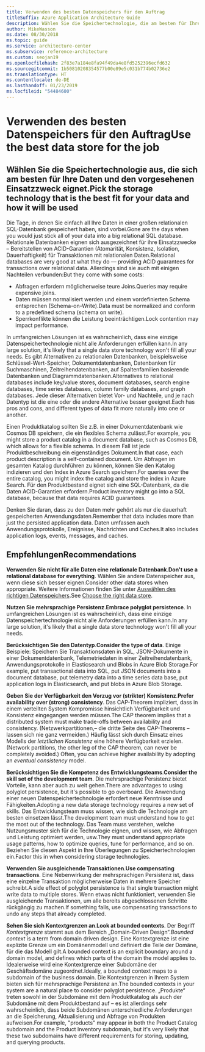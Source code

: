 ```yaml
---
title: Verwenden des besten Datenspeichers für den Auftrag
titleSuffix: Azure Application Architecture Guide
description: Wählen Sie die Speichertechnologie, die am besten für Ihre Daten und den vorgesehenen Einsatzzweck geeignet ist.
author: MikeWasson
ms.date: 08/30/2018
ms.topic: guide
ms.service: architecture-center
ms.subservice: reference-architecture
ms.custom: seojan19
ms.openlocfilehash: 2f83e7a184e8fa94f49da4e8fd5252396ecfd632
ms.sourcegitcommit: 1b50810208354577b00e89e5c031b774b02736e2
ms.translationtype: HT
ms.contentlocale: de-DE
ms.lasthandoff: 01/23/2019
ms.locfileid: "54484600"
---
```

# <a name="use-the-best-data-store-for-the-job"></a><span data-ttu-id="0a298-103">Verwenden des besten Datenspeichers für den Auftrag</span><span class="sxs-lookup"><span data-stu-id="0a298-103">Use the best data store for the job</span></span>

## <a name="pick-the-storage-technology-that-is-the-best-fit-for-your-data-and-how-it-will-be-used"></a><span data-ttu-id="0a298-104">Wählen Sie die Speichertechnologie aus, die sich am besten für Ihre Daten und den vorgesehenen Einsatzzweck eignet.</span><span class="sxs-lookup"><span data-stu-id="0a298-104">Pick the storage technology that is the best fit for your data and how it will be used</span></span>

<span data-ttu-id="0a298-105">Die Tage, in denen Sie einfach all Ihre Daten in einer großen relationalen SQL-Datenbank gespeichert haben, sind vorbei.</span><span class="sxs-lookup"><span data-stu-id="0a298-105">Gone are the days when you would just stick all of your data into a big relational SQL database.</span></span> <span data-ttu-id="0a298-106">Relationale Datenbanken eignen sich ausgezeichnet für ihre Einsatzzwecke – Bereitstellen von ACID-Garantien (Atomarität, Konsistenz, Isolation, Dauerhaftigkeit) für Transaktionen mit relationalen Daten.</span><span class="sxs-lookup"><span data-stu-id="0a298-106">Relational databases are very good at what they do &mdash; providing ACID guarantees for transactions over relational data.</span></span> <span data-ttu-id="0a298-107">Allerdings sind sie auch mit einigen Nachteilen verbunden:</span><span class="sxs-lookup"><span data-stu-id="0a298-107">But they come with some costs:</span></span>

- <span data-ttu-id="0a298-108">Abfragen erfordern möglicherweise teure Joins.</span><span class="sxs-lookup"><span data-stu-id="0a298-108">Queries may require expensive joins.</span></span>
- <span data-ttu-id="0a298-109">Daten müssen normalisiert werden und einem vordefinierten Schema entsprechen (Schema-on-Write).</span><span class="sxs-lookup"><span data-stu-id="0a298-109">Data must be normalized and conform to a predefined schema (schema on write).</span></span>
- <span data-ttu-id="0a298-110">Sperrkonflikte können die Leistung beeinträchtigen.</span><span class="sxs-lookup"><span data-stu-id="0a298-110">Lock contention may impact performance.</span></span>

<span data-ttu-id="0a298-111">In umfangreichen Lösungen ist es wahrscheinlich, dass eine einzige Datenspeichertechnologie nicht alle Anforderungen erfüllen kann.</span><span class="sxs-lookup"><span data-stu-id="0a298-111">In any large solution, it's likely that a single data store technology won't fill all your needs.</span></span> <span data-ttu-id="0a298-112">Es gibt Alternativen zu relationalen Datenbanken, beispielsweise Schlüssel-Wert-Speicher, Dokumentdatenbanken, Datenbanken für Suchmaschinen, Zeitreihendatenbanken, auf Spaltenfamilien basierende Datenbanken und Diagrammdatenbanken.</span><span class="sxs-lookup"><span data-stu-id="0a298-112">Alternatives to relational databases include key/value stores, document databases, search engine databases, time series databases, column family databases, and graph databases.</span></span> <span data-ttu-id="0a298-113">Jede dieser Alternativen bietet Vor- und Nachteile, und je nach Datentyp ist die eine oder die andere Alternative besser geeignet.</span><span class="sxs-lookup"><span data-stu-id="0a298-113">Each has pros and cons, and different types of data fit more naturally into one or another.</span></span>

<span data-ttu-id="0a298-114">Einen Produktkatalog sollten Sie z.B. in einer Dokumentdatenbank wie Cosmos DB speichern, die ein flexibles Schema zulässt.</span><span class="sxs-lookup"><span data-stu-id="0a298-114">For example, you might store a product catalog in a document database, such as Cosmos DB, which allows for a flexible schema.</span></span> <span data-ttu-id="0a298-115">In diesem Fall ist jede Produktbeschreibung ein eigenständiges Dokument.</span><span class="sxs-lookup"><span data-stu-id="0a298-115">In that case, each product description is a self-contained document.</span></span> <span data-ttu-id="0a298-116">Um Abfragen im gesamten Katalog durchführen zu können, können Sie den Katalog indizieren und den Index in Azure Search speichern.</span><span class="sxs-lookup"><span data-stu-id="0a298-116">For queries over the entire catalog, you might index the catalog and store the index in Azure Search.</span></span> <span data-ttu-id="0a298-117">Für den Produktbestand eignet sich eine SQL-Datenbank, da die Daten ACID-Garantien erfordern.</span><span class="sxs-lookup"><span data-stu-id="0a298-117">Product inventory might go into a SQL database, because that data requires ACID guarantees.</span></span>

<span data-ttu-id="0a298-118">Denken Sie daran, dass zu den Daten mehr gehört als nur die dauerhaft gespeicherten Anwendungsdaten.</span><span class="sxs-lookup"><span data-stu-id="0a298-118">Remember that data includes more than just the persisted application data.</span></span> <span data-ttu-id="0a298-119">Daten umfassen auch Anwendungsprotokolle, Ereignisse, Nachrichten und Caches.</span><span class="sxs-lookup"><span data-stu-id="0a298-119">It also includes application logs, events, messages, and caches.</span></span>

## <a name="recommendations"></a><span data-ttu-id="0a298-120">Empfehlungen</span><span class="sxs-lookup"><span data-stu-id="0a298-120">Recommendations</span></span>

<span data-ttu-id="0a298-121">**Verwenden Sie nicht für alle Daten eine relationale Datenbank**.</span><span class="sxs-lookup"><span data-stu-id="0a298-121">**Don't use a relational database for everything**.</span></span> <span data-ttu-id="0a298-122">Wählen Sie andere Datenspeicher aus, wenn diese sich besser eignen.</span><span class="sxs-lookup"><span data-stu-id="0a298-122">Consider other data stores when appropriate.</span></span> <span data-ttu-id="0a298-123">Weitere Informationen finden Sie unter [Auswählen des richtigen Datenspeichers][data-store-overview].</span><span class="sxs-lookup"><span data-stu-id="0a298-123">See [Choose the right data store][data-store-overview].</span></span>

<span data-ttu-id="0a298-124">**Nutzen Sie mehrsprachige Persistenz**.</span><span class="sxs-lookup"><span data-stu-id="0a298-124">**Embrace polyglot persistence**.</span></span> <span data-ttu-id="0a298-125">In umfangreichen Lösungen ist es wahrscheinlich, dass eine einzige Datenspeichertechnologie nicht alle Anforderungen erfüllen kann.</span><span class="sxs-lookup"><span data-stu-id="0a298-125">In any large solution, it's likely that a single data store technology won't fill all your needs.</span></span>

<span data-ttu-id="0a298-126">**Berücksichtigen Sie den Datentyp**.</span><span class="sxs-lookup"><span data-stu-id="0a298-126">**Consider the type of data**.</span></span> <span data-ttu-id="0a298-127">Einige Beispiele: Speichern Sie Transaktionsdaten in SQL, JSON-Dokumente in einer Dokumentdatenbank, Telemetriedaten in einer Zeitreihendatenbank, Anwendungsprotokolle in Elasticsearch und Blobs in Azure Blob Storage.</span><span class="sxs-lookup"><span data-stu-id="0a298-127">For example, put transactional data into SQL, put JSON documents into a document database, put telemetry data into a time series data base, put application logs in Elasticsearch, and put blobs in Azure Blob Storage.</span></span>

<span data-ttu-id="0a298-128">**Geben Sie der Verfügbarkeit den Vorzug vor (strikter) Konsistenz**.</span><span class="sxs-lookup"><span data-stu-id="0a298-128">**Prefer availability over (strong) consistency**.</span></span> <span data-ttu-id="0a298-129">Das CAP-Theorem impliziert, dass in einem verteilten System Kompromisse hinsichtlich Verfügbarkeit und Konsistenz eingegangen werden müssen.</span><span class="sxs-lookup"><span data-stu-id="0a298-129">The CAP theorem implies that a distributed system must make trade-offs between availability and consistency.</span></span> <span data-ttu-id="0a298-130">(Netzwerkpartitionen,– die dritte Seite des CAP-Theorems – lassen sich nie ganz vermeiden.) Häufig lässt sich durch Einsatz eines Modells der *letztlichen Konsistenz* eine höhere Verfügbarkeit erzielen.</span><span class="sxs-lookup"><span data-stu-id="0a298-130">(Network partitions, the other leg of the CAP theorem, can never be completely avoided.) Often, you can achieve higher availability by adopting an *eventual consistency* model.</span></span>

<span data-ttu-id="0a298-131">**Berücksichtigen Sie die Kompetenz des Entwicklungsteams**.</span><span class="sxs-lookup"><span data-stu-id="0a298-131">**Consider the skill set of the development team**.</span></span> <span data-ttu-id="0a298-132">Die mehrsprachige Persistenz bietet Vorteile, kann aber auch zu weit gehen.</span><span class="sxs-lookup"><span data-stu-id="0a298-132">There are advantages to using polyglot persistence, but it's possible to go overboard.</span></span> <span data-ttu-id="0a298-133">Die Anwendung einer neuen Datenspeichertechnologie erfordert neue Kenntnisse und Fähigkeiten.</span><span class="sxs-lookup"><span data-stu-id="0a298-133">Adopting a new data storage technology requires a new set of skills.</span></span> <span data-ttu-id="0a298-134">Das Entwicklungsteam muss wissen, wie sich die Technologie am besten einsetzen lässt.</span><span class="sxs-lookup"><span data-stu-id="0a298-134">The development team must understand how to get the most out of the technology.</span></span> <span data-ttu-id="0a298-135">Das Team muss verstehen, welche Nutzungsmuster sich für die Technologie eignen, und wissen, wie Abfragen und Leistung optimiert werden, usw.</span><span class="sxs-lookup"><span data-stu-id="0a298-135">They must understand appropriate usage patterns, how to optimize queries, tune for performance, and so on.</span></span> <span data-ttu-id="0a298-136">Beziehen Sie diesen Aspekt in Ihre Überlegungen zu Speichertechnologien ein.</span><span class="sxs-lookup"><span data-stu-id="0a298-136">Factor this in when considering storage technologies.</span></span>

<span data-ttu-id="0a298-137">**Verwenden Sie ausgleichende Transaktionen**.</span><span class="sxs-lookup"><span data-stu-id="0a298-137">**Use compensating transactions**.</span></span> <span data-ttu-id="0a298-138">Eine Nebenwirkung der mehrsprachigen Persistenz ist, dass eine einzelne Transaktion möglicherweise Daten in mehrere Speicher schreibt.</span><span class="sxs-lookup"><span data-stu-id="0a298-138">A side effect of polyglot persistence is that single transaction might write data to multiple stores.</span></span> <span data-ttu-id="0a298-139">Wenn etwas nicht funktioniert, verwenden Sie ausgleichende Transaktionen, um alle bereits abgeschlossenen Schritte rückgängig zu machen.</span><span class="sxs-lookup"><span data-stu-id="0a298-139">If something fails, use compensating transactions to undo any steps that already completed.</span></span>

<span data-ttu-id="0a298-140">**Sehen Sie sich Kontextgrenzen an**.</span><span class="sxs-lookup"><span data-stu-id="0a298-140">**Look at bounded contexts**.</span></span> <span data-ttu-id="0a298-141">Der Begriff *Kontextgrenze* stammt aus dem Bereich „Domain-Driven Design“.</span><span class="sxs-lookup"><span data-stu-id="0a298-141">*Bounded context* is a term from domain driven design.</span></span> <span data-ttu-id="0a298-142">Eine Kontextgrenze ist eine explizite Grenze um ein Domänenmodell und definiert die Teile der Domäne, für die das Modell gilt.</span><span class="sxs-lookup"><span data-stu-id="0a298-142">A bounded context is an explicit boundary around a domain model, and defines which parts of the domain the model applies to.</span></span> <span data-ttu-id="0a298-143">Idealerweise wird eine Kontextgrenze einer Subdomäne der Geschäftsdomäne zugeordnet.</span><span class="sxs-lookup"><span data-stu-id="0a298-143">Ideally, a bounded context maps to a subdomain of the business domain.</span></span> <span data-ttu-id="0a298-144">Die Kontextgrenzen in Ihrem System bieten sich für mehrsprachige Persistenz an.</span><span class="sxs-lookup"><span data-stu-id="0a298-144">The bounded contexts in your system are a natural place to consider polyglot persistence.</span></span> <span data-ttu-id="0a298-145">„Produkte“ treten sowohl in der Subdomäne mit dem Produktkatalog als auch der Subdomäne mit dem Produktbestand auf – es ist allerdings sehr wahrscheinlich, dass beide Subdomänen unterschiedliche Anforderungen an die Speicherung, Aktualisierung und Abfrage von Produkten aufweisen.</span><span class="sxs-lookup"><span data-stu-id="0a298-145">For example, "products" may appear in both the Product Catalog subdomain and the Product Inventory subdomain, but it's very likely that these two subdomains have different requirements for storing, updating, and querying products.</span></span>

[data-store-overview]: ../technology-choices/data-store-overview.md
